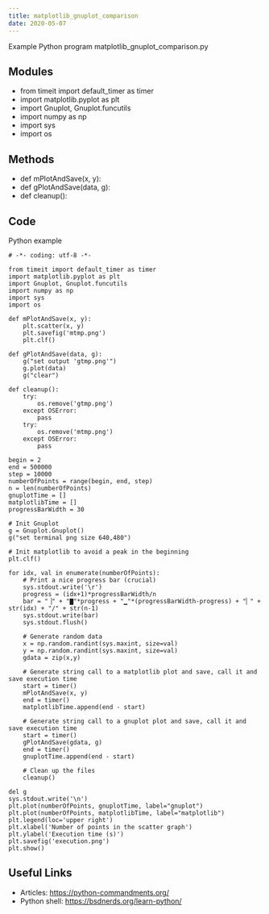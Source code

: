 ```yaml
---
title: matplotlib_gnuplot_comparison
date: 2020-05-07
---
```

Example Python program matplotlib_gnuplot_comparison.py

## Modules

* from timeit import default_timer as timer
* import matplotlib.pyplot as plt
* import Gnuplot, Gnuplot.funcutils
* import numpy as np
* import sys
* import os

## Methods

* def mPlotAndSave(x, y):
* def gPlotAndSave(data, g):
* def cleanup():

## Code

Python example

    # -*- coding: utf-8 -*-
    
    from timeit import default_timer as timer
    import matplotlib.pyplot as plt
    import Gnuplot, Gnuplot.funcutils
    import numpy as np
    import sys
    import os
    
    def mPlotAndSave(x, y):
        plt.scatter(x, y)
        plt.savefig('mtmp.png')
        plt.clf()
    
    def gPlotAndSave(data, g):
        g("set output 'gtmp.png'")
        g.plot(data)
        g("clear")
        
    def cleanup():
        try:
            os.remove('gtmp.png')
        except OSError:
            pass
        try:
            os.remove('mtmp.png')
        except OSError:
            pass
    
    begin = 2
    end = 500000
    step = 10000
    numberOfPoints = range(begin, end, step)
    n = len(numberOfPoints)
    gnuplotTime = []
    matplotlibTime = []
    progressBarWidth = 30
    
    # Init Gnuplot
    g = Gnuplot.Gnuplot()
    g("set terminal png size 640,480")
    
    # Init matplotlib to avoid a peak in the beginning
    plt.clf()
    
    for idx, val in enumerate(numberOfPoints):
        # Print a nice progress bar (crucial)
        sys.stdout.write('\r')
        progress = (idx+1)*progressBarWidth/n
        bar = "▕" + "▇"*progress + "▁"*(progressBarWidth-progress) + "▏" + str(idx) + "/" + str(n-1)
        sys.stdout.write(bar)
        sys.stdout.flush()
        
        # Generate random data
        x = np.random.randint(sys.maxint, size=val)  
        y = np.random.randint(sys.maxint, size=val)
        gdata = zip(x,y)
        
        # Generate string call to a matplotlib plot and save, call it and save execution time
        start = timer()
        mPlotAndSave(x, y)
        end = timer()
        matplotlibTime.append(end - start)
        
        # Generate string call to a gnuplot plot and save, call it and save execution time
        start = timer()
        gPlotAndSave(gdata, g)
        end = timer()
        gnuplotTime.append(end - start)
        
        # Clean up the files
        cleanup()
    
    del g
    sys.stdout.write('\n')
    plt.plot(numberOfPoints, gnuplotTime, label="gnuplot")
    plt.plot(numberOfPoints, matplotlibTime, label="matplotlib")
    plt.legend(loc='upper right')
    plt.xlabel('Number of points in the scatter graph')
    plt.ylabel('Execution time (s)')
    plt.savefig('execution.png')
    plt.show()
    

## Useful Links

- Articles: https://python-commandments.org/
- Python shell: https://bsdnerds.org/learn-python/
